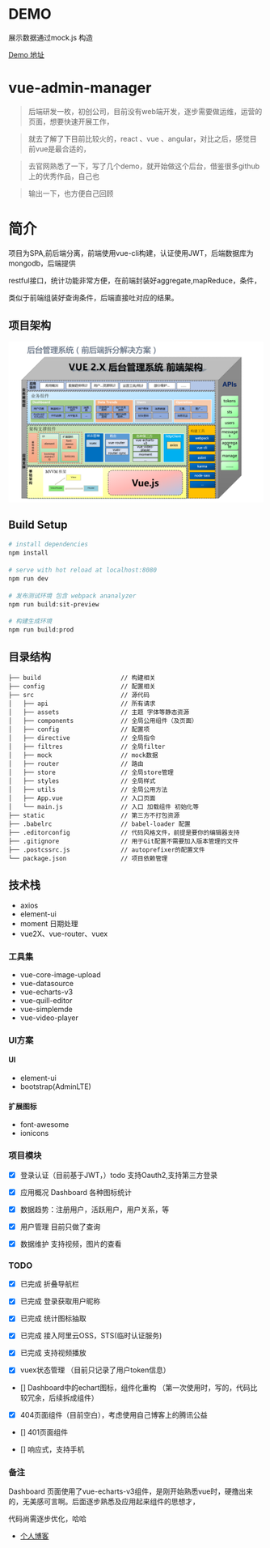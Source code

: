 # DEMO

展示数据通过mock.js 构造

[Demo 地址](https://fantasykai.github.io/vue-admin-manager)

# vue-admin-manager

> 后端研发一枚，初创公司，目前没有web端开发，逐步需要做运维，运营的页面，想要快速开展工作，

> 就去了解了下目前比较火的，react 、vue 、angular，对比之后，感觉目前vue是最合适的，

> 去官网熟悉了一下，写了几个demo，就开始做这个后台，借鉴很多github上的优秀作品，自己也

> 输出一下，也方便自己回顾

# 简介

项目为SPA,前后端分离，前端使用vue-cli构建，认证使用JWT，后端数据库为mongodb，后端提供

restful接口，统计功能非常方便，在前端封装好aggregate,mapReduce，条件，

类似于前端组装好查询条件，后端直接吐对应的结果。

## 项目架构

![](static/img/jiagou.png)

## Build Setup

``` bash
# install dependencies
npm install

# serve with hot reload at localhost:8080
npm run dev

# 发布测试环境 包含 webpack ananalyzer
npm run build:sit-preview

# 构建生成环境
npm run build:prod

```

## 目录结构
```shell
├── build                      // 构建相关  
├── config                     // 配置相关
├── src                        // 源代码
│   ├── api                    // 所有请求
│   ├── assets                 // 主题 字体等静态资源
│   ├── components             // 全局公用组件（及页面）
│   ├── config                 // 配置项
│   ├── directive              // 全局指令
│   ├── filtres                // 全局filter
│   ├── mock                   // mock数据
│   ├── router                 // 路由
│   ├── store                  // 全局store管理
│   ├── styles                 // 全局样式
│   ├── utils                  // 全局公用方法
│   ├── App.vue                // 入口页面
│   └── main.js                // 入口 加载组件 初始化等
├── static                     // 第三方不打包资源
├── .babelrc                   // babel-loader 配置
├── .editorconfig              // 代码风格文件，前提是要你的编辑器支持
├── .gitignore                 // 用于Git配置不需要加入版本管理的文件
├── .postcssrc.js              // autoprefixer的配置文件
└── package.json               // 项目依赖管理

```

## 技术栈

- axios
- element-ui
- moment 日期处理
- vue2X、vue-router、vuex

### 工具集

- vue-core-image-upload
- vue-datasource
- vue-echarts-v3
- vue-quill-editor
- vue-simplemde
- vue-video-player

### UI方案

#### UI

- element-ui
- bootstrap(AdminLTE)

#### 扩展图标

- font-awesome
- ionicons

### 项目模块

- [x] 登录认证（目前基于JWT，）todo 支持Oauth2,支持第三方登录

- [x] 应用概况 Dashboard 各种图标统计

- [x] 数据趋势：注册用户，活跃用户，用户关系，等

- [x] 用户管理 目前只做了查询

- [x] 数据维护 支持视频，图片的查看

### TODO

- [x] 已完成 折叠导航栏

- [x] 已完成 登录获取用户昵称

- [x] 已完成 统计图标抽取

- [x] 已完成 接入阿里云OSS，STS(临时认证服务)

- [x] 已完成 支持视频播放

- [x]  vuex状态管理 （目前只记录了用户token信息）

- []  Dashboard中的echart图标，组件化重构 （第一次使用时，写的，代码比较冗余，后续拆成组件）

- [x]  404页面组件（目前空白），考虑使用自己博客上的腾讯公益

- []  401页面组件

- []  响应式，支持手机


### 备注

Dashboard 页面使用了vue-echarts-v3组件，是刚开始熟悉vue时，硬撸出来的，无美感可言啊。后面逐步熟悉及应用起来组件的思想才，

代码尚需逐步优化，哈哈


- [个人博客](https://fantasykai.cc)
